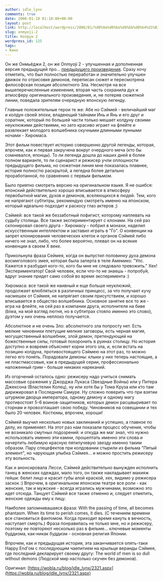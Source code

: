 ```yaml
---
author: idle_lynx
comments: true
date: 2006-01-10 01:10:08+00:00
layout: post
link: http://localhost/wordpress/2006/01/%d0%9a%d0%be%d0%bb%d0%b4%d1%83%d0%bd-2/
slug: onmyoji-2
title: Колдун 2
wordpress_id: 125
tags:
- Кино
---
```


Он же Онмьёджи 2, он же Onmyoji 2 - улучшенная и дополненная версия предыдущей про... [предыдущего произведения](2006/01/onmyoji). Сразу хочу отметить, что был полностью переработан и значительно улучшен движок по отрисовке демонов, переписан сюжет и пересмотрена философская позиция абсолютного Зла. Несмотря на все вышеперечисленные изменения, вторая часть сохранила дух и атмосферу оригинального произведения, и, не потеряв сюжетной линии, поведала зрителям очередную японскую легенду.

Главные положительные герои те же: Абе но Сэймей - величайший маг и колдун своей эпохи, владеющий тайнами Инь и Янь и его друг и соратник, который по большей части только мешает колдуну своими неуклюжими действиями, но зато красиво играет на флейте и развлекает молодого волшебника скучными длинными лунными ночами - Хиромаса.

Этот фильм повествует историю совершенно другой легенды, которая, впрочем, как и первая закручена вокруг очердного меча (кто бы сомневался, японцы). То ли легенда дошла до наших дней в более полном варианте, то ли сценарист и режисер учли оплошности предыдущего фильма, но сюжетная линия мне показалась плавнее, история полностю раскрытой, а легедна более детально проработанной, по сравнению с первым фильмом.

Было приятно смотреть версию на оригинальном языке. Я не ошибся: японский действительно хорошо вписывается в атмосферу первобытной магии, духов и демонов, вселяющихся в людей. Тем, кого не напрягают субтитры, рекомендую смотреть именно на японском, который идеально подходит к раскосу глаз актеров ;)

Сэймей: все такой же беззаботный пофигист, которому наплевать на судьбу столицы. Все также экспериментирует с клонами. На сей раз склонировал своего друга - Хиромасу - побрил в монахи, наделил искусственным интеллектом и заставил играть в "Го". О конвенции на запрет клонирования человеческих клеток и органов Сэймей либо ничего не знал, либо, что более вероятно, плевал он на всякие конвенции в своем X веке.

Прикольнула фраза Сеймея, когда он выпустил половинку духа демона восмиголового змея, которая была заперта в теле Амемико: "Упс. Кажется я разбудил кого-то, кого бы мне не следовало тревожить." Хех! Экспериментатор! Свой человек, если что-то не знаешь - попробуй, вдруг знание придет само собой во время эксперимента :)

Хиромаса: все такой же наивный и еще больше неуклюжий, продолжает влюбляться в различных принцесс, за что получает кучу насмешек от Сэймея, не напрягает своим присутствием, и хорошо вписывается в общество волшебника. Основное занятие все то же - игра на флейте, на сей раз в компании друга, исполнителя на биве (biwa, на мой взгляд лютня, но в субтитрах стояло именно это слово), дуэтом у них очень неплохо получается.

Абсолютное и не очень Зло: абсолютного зла попросту нет. Есть мелкие чиновники плетущие мелкие заговоры, есть черная магия, могущественный волшебник, злой демон, претендующий на божественные силы, готовый похоронить в руинах столицу. Но история доступно и вовремя объясняет корни этого зла, и, если встать на позицию колдуна, противостоящего Сэймею на этот раз, то можно легко его понять. Порадовали демоны: клыки у них теперь настоящие, а не пластмассовые, как в предыдущей серии, профессионально наложенный грим - больше никаких нареканий.

Из огорчений осталось одно: режисеру надо учиться снимать массовые сражения у Джорджа Лукаса (Звездные Войны) или у Питера Джексона (Властелин Колец), ну или хотя бы у Тома Круза или кто там дирижировал в Последнем Самуре. Ну сложно поверить что при взятии штурмом дворца императора, одному демону и одному магу противостоят 5-6 воинов-защитников, которых демон расшвыривает по сторнам и провозглашает свою победу. Чиновников на совещании и тех было 20 человек. Костюмы, впрочем, хороши!

Сэймей выучил несколько новых заклинаний и успешно, а главное по делу, их применяет. На этот раз нам показали процесс обучения, чтобы не возникало смутных подозрений: и откуда же маг знал, что нужно использовать именно эти камни, прошептать именно эти слова и начертить любимую красную пятилучевую звезду именно таким образом. Пару спецефектов при колдовании стырили из фильма "Пятый элемент", но чарующая улыбка Сэймея... и можно простить режисеру эту вольность.

Как и анонсировала Лесси, Сэймей действительно вынужден исполнить танец в женских одеждах, мало того, он также накладывает макияж гейши: белит лицо и красит губы алой краской, хех, видимо у режисера заскок :) Впрочем, в оригинальном японском театре все роли - как женские, так и мужские - всегда игрались мужчинами, возможно это идет отсюда. Танцует Сэймей все также отменно и, следует отметить, женские одежды ему к лицу.

Наиболее запомнивашаяся фраза: With the passing of time, all becomes phantasm. When its time to perish comes, it dies. (С течением времени все становиться фантомом. Когда приходит время кануть в вечность, наступает смерть.) Фраза понравилась не только мне, но и режисеру, поэтому ее повторяют несколько раз в фильме... ключевые моменты буддизма, как-никак буддизм - основная религия Японии.

Впрочем, как и предыдущая история, эта заканчивается опять-таки Happy End'ом с последующим чаепитием на крыльце веранды Сэймея, где последний декларирует своему другу: The world of men is so dull without demons (Людской мир настолько скучен без демонов).

Оригинал: [https://wobla.ru/blog/idle_lynx/2321.aspx](https://wobla.ru/blog/idle_lynx/2321.aspx)
